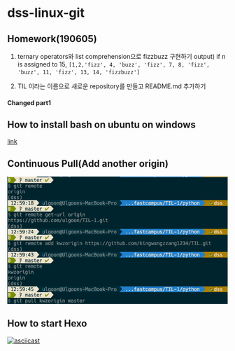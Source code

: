 # dss-linux-git

## Homework(190605)

1. ternary operators와 list comprehension으로 fizzbuzz 구현하기
output) if n is assigned to 15,
`[1,2,'fizz', 4, 'buzz', 'fizz', 7, 8, 'fizz', 'buzz', 11, 'fizz', 13, 14, 'fizzbuzz']`

2. TIL 이라는 이름으로 새로운 repository를 만들고 README.md 추가하기


#### Changed part1

## How to install bash on ubuntu on windows

[link](http://blog.neonkid.xyz/90)

## Continuous Pull(Add another origin)
![](./img/addrmorigin.png)

## How to start Hexo

[![asciicast](https://asciinema.org/a/Msad69684Ig3kSyWZ5gvn1217.png)](https://asciinema.org/a/Msad69684Ig3kSyWZ5gvn1217)

